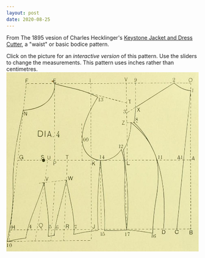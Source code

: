 ```yaml
---
layout: post
date: 2020-08-25
---
```


From The 1895 vesion of Charles Hecklinger's [Keystone Jacket and Dress Cutter](https://archive.org/details/keystonejacketdr00heck/mode/2up), a "waist" or basic bodice pattern.

Click on the picture for an _interactive version_ of this pattern. Use the sliders to change the measurements. This pattern uses inches rather than centimetres.
[![waist](/images/keystonewaistpattern.jpg)](https://jeremyerwin.github.io/patterns/hecklinger1895/bodice.html)

